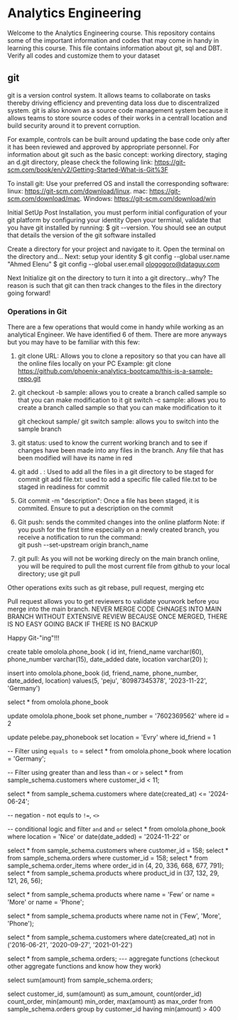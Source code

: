 # Analytics Engineering
 Welcome to the  Analytics Engineering course. This repository contains some of the important information and codes that may come in handy in learning this course. This file contains information about git, sql and DBT. Verify all codes and customize them to your dataset

## git
git is a version control system. It allows teams to collaborate on tasks thereby driving efficiency and preventing data loss due to discentralized system. git is also known as a source code management system because it allows teams to store source codes of their works in a centrall location and build security around it to prevent corruption.

For example, controls can be built around updating the base code only after it has been reviewed and approved by appropriate personnel. For information about git such as the basic concept: working directory, staging an d.git directory, please check the following link: https://git-scm.com/book/en/v2/Getting-Started-What-is-Git%3F

To install git: Use your preferred OS and install the corresponding software:
linux: https://git-scm.com/download/linux. 
mac: https://git-scm.com/download/mac.
Windows: https://git-scm.com/download/win


Initial SetUp
Post Installation, you must perform initial configuration of your git platform by configuring your identity
Open your terminal, validate that you have git installed by running:
$ git --version. You should see an output that details the version of the git software installed

Create a directory for your project and navigate to it. 
Open the terminal on the directory and...
Next: setup your identity 
$ git config --global user.name "Ahmed Elenu"
$ git config --global user.email ologogoro@dataguy.com

Next Initialize git on the directory to turn it into a git directory...why?
The reason is such that git can then track changes to the files in the directory going forward!

### Operations in Git
There are a few operations that would come in handy while working as an analytical Engineer. We have identified 6 of them. There are more anyways but you may have to be familiar with this few:
1. git clone URL: Allows you to clone a repository so that you can have all the online files locally on your PC
 Example: git clone https://github.com/phoenix-analytics-bootcamp/this-is-a-sample-repo.git

2. git checkout -b sample: allows you to create a branch called sample so that you can make modification to it
   git switch -c sample: allows you to create a branch called sample so that you can make modification to it

   git checkout sample/ git switch sample: allows you to switch into the sample branch 

3. git status: used to know the current working branch and to see if changes have been made into any files in the branch.
Any file that has been modified will have its name in red

4. git add . : Used to add all the files in a git directory to be staged for commit 
   git add file.txt: used to add a specific file called file.txt to be staged in readiness for commit

5. Git commit -m "description": Once a file has been staged, it is commited. Ensure to put a description on the commit

6. Git push: sends the commited changes into the online platform
Note: if you push for the first time especially on a newly created branch, you receive a notification to run the command:  
            git push --set-upstream origin branch_name

7. git pull: As you will not be working direcly on the main branch online, you will be required to pull the most current file from github to your local directory; use git pull

Other operations exits such as git rebase, pull request, merging etc

Pull request allows you to get reviewers to validate yourwork before you merge into the main branch. NEVER MERGE CODE CHNAGES INTO MAIN BRANCH WITHOUT EXTENSIVE REVIEW BECAUSE ONCE MERGED, THERE IS NO EASY GOING BACK IF THERE IS NO BACKUP

Happy Git-"ing"!!!


create table omolola.phone_book (
id int,
friend_name varchar(60),
phone_number varchar(15),
date_added  date,
location  varchar(20)
);


insert into omolola.phone_book
(id, friend_name, phone_number, date_added, location)
values(5, 'peju', '80987345378', '2023-11-22', 'Germany')


select *
from omolola.phone_book


update omolola.phone_book
set phone_number = '7602369562'
where id  = 2



update pelebe.pay_phonebook
set location = 'Evry'
where id_friend = 1


-- Filter using `equals to` = 
select *
from omolola.phone_book
where location = 'Germany';

-- Filter using greater than and less than `<` or `>`
select * from sample_schema.customers
where customer_id < 11;

select * from sample_schema.customers
where date(created_at) <= '2024-06-24';


-- negation  - not equls to `!=`, `<>`



-- conditional logic and filter  `and` and `or`
select *
from omolola.phone_book
where location = 'Nice'
or date(date_added) = '2024-11-22'
or 




select * from sample_schema.customers
where customer_id = 158;
select * from sample_schema.orders
where customer_id = 158;
select * from sample_schema.order_items
where order_id in (4, 20, 336, 668, 677, 791);
select * from sample_schema.products
where product_id in (37, 132, 29, 121, 26, 56);



select * from sample_schema.products
where name = 'Few'
or  name = 'More'
or name = 'Phone';

select * from sample_schema.products
where name not in ('Few', 'More', 'Phone');

select * from sample_schema.customers
where date(created_at) not in ('2016-06-21', '2020-09-27', '2021-01-22')


select * from sample_schema.orders;
--- aggregate functions (checkout other aggregate functions and know how they work)

select sum(amount) from sample_schema.orders;

select customer_id, sum(amount) as sum_amount, count(order_id) count_order, min(amount) min_order,
max(amount) as max_order
from sample_schema.orders
group by customer_id
having min(amount) > 400

